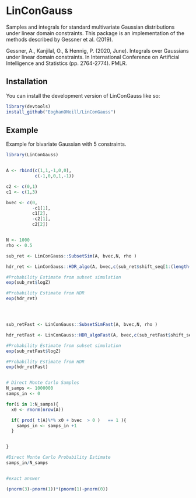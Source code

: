 
# LinConGauss

<!-- badges: start -->
<!-- badges: end -->

Samples and integrals for standard multivariate Gaussian distributions under linear domain constraints. This package is an implementation of the methods described by Gessner et al. (2019). 

Gessner, A., Kanjilal, O., & Hennig, P. (2020, June). Integrals over Gaussians under linear domain constraints. In International Conference on Artificial Intelligence and Statistics (pp. 2764-2774). PMLR.


## Installation

You can install the development version of LinConGauss like so:

``` r
library(devtools)
install_github("EoghanONeill/LinConGauss")
```

## Example

Example for bivariate Gaussian with 5 constraints.


``` r
library(LinConGauss)


A <- rbind(c(1,1,-1,0,0),
           c(-1,0,0,1,-1))

c2 <- c(0,1)
c1 <- c(1,3)

bvec <- c(0,
          -c1[1],
          c1[2],
          -c2[1],
          c2[2])


N <- 1000
rho <- 0.5

sub_ret <- LinConGauss::SubsetSim(A, bvec,N, rho )

hdr_ret <- LinConGauss::HDR_algo(A, bvec,c(sub_ret$shift_seq[1:(length(sub_ret$shift_seq)-1)],0), N )

#Probability Estimate from subset simulation
exp(sub_ret$logZ)

#Probability Estimate from HDR
exp(hdr_ret)




sub_retFast <- LinConGauss::SubsetSimFast(A, bvec,N, rho )

hdr_retFast <- LinConGauss::HDR_algoFast(A, bvec,c(sub_retFast$shift_seq[1:(length(sub_retFast$shift_seq)-1)],0), N )

#Probability Estimate from subset simulation
exp(sub_retFast$logZ)

#Probability Estimate from HDR
exp(hdr_retFast)


# Direct Monte Carlo Samples
N_samps <- 1000000
samps_in <- 0

for(i in 1:N_samps){
  x0 <- rnorm(nrow(A))

  if( prod( t(A)%*% x0 + bvec  > 0 )   == 1 ){
    samps_in <- samps_in +1
  }


}

#Direct Monte Carlo Probability Estimate
samps_in/N_samps


#exact answer

(pnorm(3)-pnorm(1))*(pnorm(1)-pnorm(0))


```

